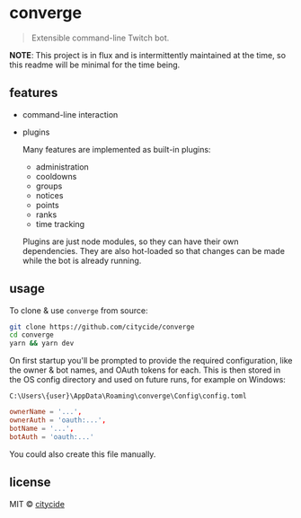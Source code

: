 # converge

> Extensible command-line Twitch bot.

**NOTE**: This project is in flux and is intermittently maintained
at the time, so this readme will be minimal for the time being.

## features

* command-line interaction
* plugins

  Many features are implemented as built-in plugins:

  * administration
  * cooldowns
  * groups
  * notices
  * points
  * ranks
  * time tracking

  Plugins are just node modules, so they can have their own dependencies.
  They are also hot-loaded so that changes can be made while the bot is
  already running.

## usage

To clone & use `converge` from source:

```sh
git clone https://github.com/citycide/converge
cd converge
yarn && yarn dev
```

On first startup you'll be prompted to provide the required configuration,
like the owner & bot names, and OAuth tokens for each. This is then stored
in the OS config directory and used on future runs, for example on Windows:

`C:\Users\{user}\AppData\Roaming\converge\Config\config.toml`

```toml
ownerName = '...',
ownerAuth = 'oauth:...',
botName = '...',
botAuth = 'oauth:...'
```

You could also create this file manually.

## license

MIT © [citycide](https://github.com/citycide)
